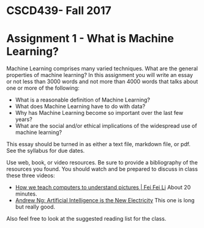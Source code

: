 # CSCD439- Fall 2017
# Assignment 1 - What is Machine Learning?

Machine Learning comprises many varied techniques.  What are the general properties of machine learning?  In this assignment you will write an essay or not less than 3000 words and not more than 4000 words that talks about one or more of the following:

* What is a reasonable definition of Machine Learning?
* What does Machine Learning have to do with data?
* Why has Machine Learning become so important over the last few years?
* What are the social and/or ethical implications of the widespread use of machine learning?

This essay should be turned in as either a text file, markdown file, or pdf.  See the syllabus for due dates.

Use web, book, or video resources.  Be sure to provide a bibliography of the resources you found.  You should watch and be prepared to discuss in class these three videos: 

* [How we teach computers to understand pictures | Fei Fei Li](https://www.youtube.com/watch?v=40riCqvRoMs) About 20 minutes.
* [Andrew Ng: Artificial Intelligence is the New Electricity](https://www.youtube.com/watch?v=21EiKfQYZXc) This one is long but really good.

Also feel free to look at the suggested reading list for the class.